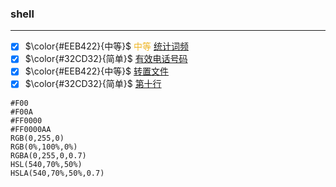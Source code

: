 ### shell
<hr>

- [x] $\color{#EEB422}{中等}$ <span style="color:#EEB422">中等</span>  [统计词频 ](./shell/countFrequency.md)
- [x] $\color{#32CD32}{简单}$  [有效电话号码 ](./shell/phone.md)
- [x] $\color{#EEB422}{中等}$  [转置文件 ](./shell/changeFile.md)
- [x] $\color{#32CD32}{简单}$  [第十行 ](./shell/tenth.md)

`#F00`  
`#F00A`  
`#FF0000`  
`#FF0000AA`  
`RGB(0,255,0)`  
`RGB(0%,100%,0%)`  
`RGBA(0,255,0,0.7)`  
`HSL(540,70%,50%)`  
`HSLA(540,70%,50%,0.7)`
